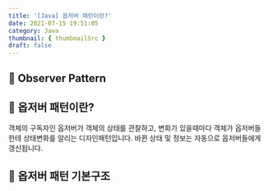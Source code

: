 ```yaml
---
title: '[Java] 옵저버 패턴이란?'
date: 2021-07-15 19:51:05
category: Java
thumbnail: { thumbnailSrc }
draft: false
---
```

## 🌟 Observer Pattern

## 🎯 옵저버 패턴이란?
객체의 구독자인 옵저버가 객체의 상태를 관찰하고, 변화가 있을때마다 
객체가 옵저버들한테 상태변화를 알리는 디자인패턴입니다. 
바뀐 상태 및 정보는 자동으로 옵저버들에게 갱신됩니다.
 
## 🎯 옵저버 패턴 기본구조